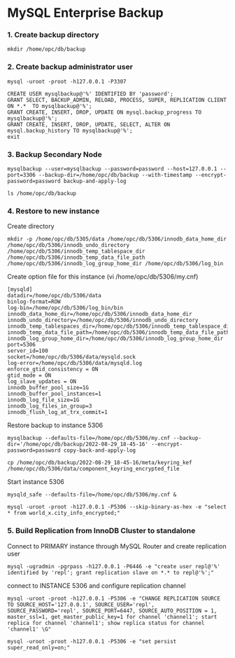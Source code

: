 # MySQL Enterprise Backup
### 1. Create backup directory
```
mkdir /home/opc/db/backup
```
### 2. Create backup administrator user
```
mysql -uroot -proot -h127.0.0.1 -P3307

CREATE USER mysqlbackup@'%' IDENTIFIED BY 'password';
GRANT SELECT, BACKUP_ADMIN, RELOAD, PROCESS, SUPER, REPLICATION CLIENT ON *.*  TO mysqlbackup@'%';
GRANT CREATE, INSERT, DROP, UPDATE ON mysql.backup_progress TO mysqlbackup@'%'; 
GRANT CREATE, INSERT, DROP, UPDATE, SELECT, ALTER ON mysql.backup_history TO mysqlbackup@'%';
exit
```
### 3. Backup Secondary Node
```
mysqlbackup --user=mysqlbackup --password=password --host=127.0.0.1 --port=3306 --backup-dir=/home/opc/db/backup --with-timestamp --encrypt-password=password backup-and-apply-log

ls /home/opc/db/backup
```
### 4. Restore to new instance
Create directory
```
mkdir -p /home/opc/db/5305/data /home/opc/db/5306/innodb_data_home_dir /home/opc/db/5306/innodb_undo_directory /home/opc/db/5306/innodb_temp_tablespace_dir /home/opc/db/5306/innodb_temp_data_file_path /home/opc/db/5306/innodb_log_group_home_dir /home/opc/db/5306/log_bin
```
Create option file for this instance (vi /home/opc/db/5306/my.cnf)
```
[mysqld]
datadir=/home/opc/db/5306/data
binlog-format=ROW
log-bin=/home/opc/db/5306/log_bin/bin
innodb_data_home_dir=/home/opc/db/5306/innodb_data_home_dir
innodb_undo_directory=/home/opc/db/5306/innodb_undo_directory
innodb_temp_tablespaces_dir=/home/opc/db/5306/innodb_temp_tablespace_dir 
innodb_temp_data_file_path=/home/opc/db/5306/innodb_temp_data_file_path/ibtmp1:12M:autoextend
innodb_log_group_home_dir=/home/opc/db/5306/innodb_log_group_home_dir
port=5306
server_id=100
socket=/home/opc/db/5306/data/mysqld.sock
log-error=/home/opc/db/5306/data/mysqld.log
enforce_gtid_consistency = ON
gtid_mode = ON
log_slave_updates = ON
innodb_buffer_pool_size=1G
innodb_buffer_pool_instances=1
innodb_log_file_size=1G
innodb_log_files_in_group=3
innodb_flush_log_at_trx_commit=1
```
Restore backup to instance 5306
```
mysqlbackup --defaults-file=/home/opc/db/5306/my.cnf --backup-dir='/home/opc/db/backup/2022-08-29_18-45-16' --encrypt-password=password copy-back-and-apply-log

cp /home/opc/db/backup/2022-08-29_18-45-16/meta/keyring_kef /home/opc/db/5306/data/component_keyring_encrypted_file
```
Start instance 5306
```
mysqld_safe --defaults-file=/home/opc/db/5306/my.cnf &

mysql -uroot -proot -h127.0.0.1 -P5306 --skip-binary-as-hex -e "select * from world_x.city_info_encrypted;"
```
### 5. Build Replication from InnoDB Cluster to standalone
Connect to PRIMARY instance through MySQL Router and create replication user
```
mysql -ugradmin -pgrpass -h127.0.0.1 -P6446 -e "create user repl@'%' identified by 'repl'; grant replication slave on *.* to repl@'%';"
```
connect to INSTANCE 5306 and configure replication channel
```
mysql -uroot -proot -h127.0.0.1 -P5306 -e "CHANGE REPLICATION SOURCE TO SOURCE_HOST='127.0.0.1', SOURCE_USER='repl', SOURCE_PASSWORD='repl', SOURCE_PORT=6447, SOURCE_AUTO_POSITION = 1, master_ssl=1, get_master_public_key=1 for channel 'channel1'; start replica for channel 'channel1'; show replica status for channel 'channel1' \G"

mysql -uroot -proot -h127.0.0.1 -P5306 -e "set persist super_read_only=on;"
```




